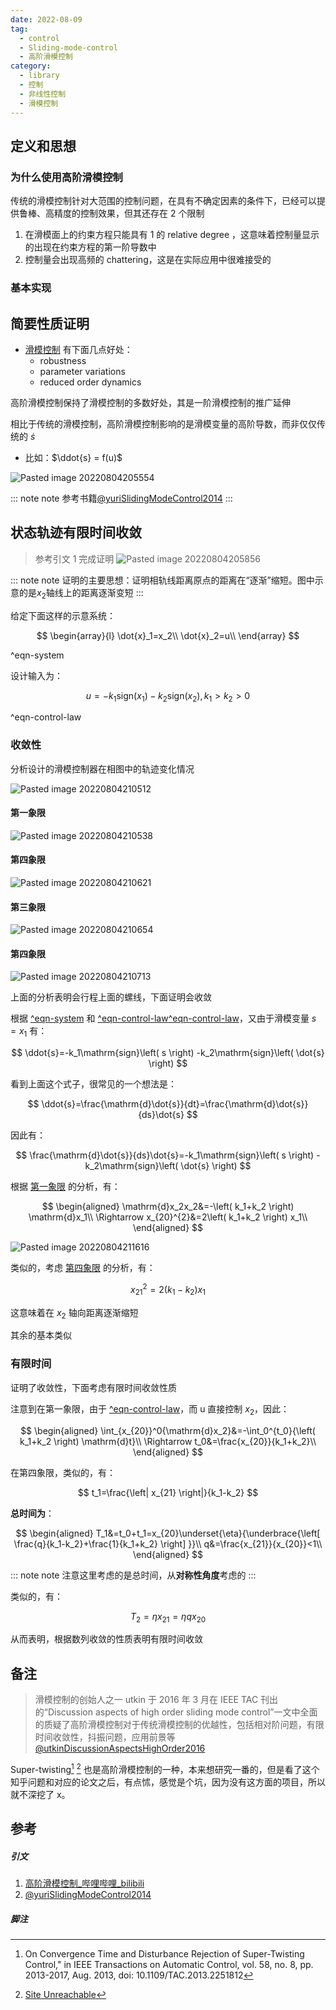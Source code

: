 ```yaml
---
date: 2022-08-09
tag:
  - control
  - Sliding-mode-control
  - 高阶滑模控制
category:
  - library
  - 控制
  - 非线性控制
  - 滑模控制
---
```



## 定义和思想

### 为什么使用高阶滑模控制

传统的滑模控制针对大范围的控制问题，在具有不确定因素的条件下，已经可以提供鲁棒、高精度的控制效果，但其还存在 2 个限制

1. 在滑模面上的约束方程只能具有 1 的 relative degree ，这意味着控制量显示的出现在约束方程的第一阶导数中
2. 控制量会出现高频的 chattering，这是在实际应用中很难接受的

### 基本实现




## 简要性质证明

- [滑模控制](./滑模控制.md) 有下面几点好处：
	- robustness
	- parameter variations
	- reduced order dynamics

高阶滑模控制保持了滑模控制的多数好处，其是一阶滑模控制的推广延伸

相比于传统的滑模控制，高阶滑模控制影响的是滑模变量的高阶导数，而非仅仅传统的 $\dot{s}$
- 比如：$\ddot{s} = f(u)$

![Pasted image 20220804205554](./assets/Pasted-image-20220804205554.png)

::: note note
参考书籍[@yuriSlidingModeControl2014](./../../../paper/@yuriSlidingModeControl2014.md)
:::


## 状态轨迹有限时间收敛

> 参考引文 1 完成证明
![Pasted image 20220804205856](./assets/Pasted-image-20220804205856.png)

::: note note
证明的主要思想：证明相轨线距离原点的距离在“逐渐”缩短。图中示意的是$x_2$轴线上的距离逐渐变短
:::


给定下面这样的示意系统：


$$
\begin{array}{l}
	\dot{x}_1=x_2\\
	\dot{x}_2=u\\
\end{array}
$$

^eqn-system

设计输入为：


$$
u=-k_1\mathrm{sign}\left( x_1 \right) -k_2\mathrm{sign}\left( x_2 \right), k_1>k_2>0
$$

^eqn-control-law

### 收敛性

分析设计的滑模控制器在相图中的轨迹变化情况

![Pasted image 20220804210512](./assets/Pasted-image-20220804210512.png)

#### 第一象限

![Pasted image 20220804210538](./assets/Pasted-image-20220804210538.png)

#### 第四象限

![Pasted image 20220804210621](./assets/Pasted-image-20220804210621.png)

#### 第三象限

![Pasted image 20220804210654](./assets/Pasted-image-20220804210654.png)
#### 第四象限

![Pasted image 20220804210713](./assets/Pasted-image-20220804210713.png)

上面的分析表明会行程上面的螺线，下面证明会收敛

根据 [^eqn-system](./#^eqn-system) 和 [^eqn-control-law](./#^eqn-control-law)[^eqn-control-law](./#^eqn-control-law)，又由于滑模变量 $s=x_{1}$ 有：


$$
\ddot{s}=-k_1\mathrm{sign}\left( s \right) -k_2\mathrm{sign}\left( \dot{s} \right) 
$$


看到上面这个式子，很常见的一个想法是：


$$
\ddot{s}=\frac{\mathrm{d}\dot{s}}{dt}=\frac{\mathrm{d}\dot{s}}{ds}\dot{s}
$$


因此有：


$$
\frac{\mathrm{d}\dot{s}}{ds}\dot{s}=-k_1\mathrm{sign}\left( s \right) -k_2\mathrm{sign}\left( \dot{s} \right) 
$$


根据 [第一象限](./#第一象限) 的分析，有：


$$
\begin{aligned}
	\mathrm{d}x_2x_2&=-\left( k_1+k_2 \right) \mathrm{d}x_1\\
	\Rightarrow x_{20}^{2}&=2\left( k_1+k_2 \right) x_1\\
\end{aligned}
$$


![Pasted image 20220804211616](./assets/Pasted-image-20220804211616.png)

类似的，考虑 [第四象限](./#第四象限) 的分析，有：


$$
x_{21}^{2}=2\left( k_1-k_2 \right) x_1
$$


这意味着在 $x_2$ 轴向距离逐渐缩短

其余的基本类似

### 有限时间

证明了收敛性，下面考虑有限时间收敛性质

注意到在第一象限，由于 [^eqn-control-law](./#^eqn-control-law)，而 u 直接控制 $x_2$，因此：


$$
\begin{aligned}
	\int_{x_{20}}^0{\mathrm{d}x_2}&=-\int_0^{t_0}{\left( k_1+k_2 \right) \mathrm{d}t}\\
	\Rightarrow t_0&=\frac{x_{20}}{k_1+k_2}\\
\end{aligned}
$$


在第四象限，类似的，有：


$$
t_1=\frac{\left| x_{21} \right|}{k_1-k_2}
$$


**总时间为**：

$$
\begin{aligned}
	T_1&=t_0+t_1=x_{20}\underset{\eta}{\underbrace{\left[ \frac{q}{k_1-k_2}+\frac{1}{k_1+k_2} \right] }}\\
	q&=\frac{x_{21}}{x_{20}}<1\\
\end{aligned}
$$


::: note note
注意这里考虑的是总时间，从**对称性角度**考虑的
:::


类似的，有：


$$
T_{2}=\eta x_{21}=\eta q x_{20}
$$


从而表明，根据数列收敛的性质表明有限时间收敛


## 备注

> 滑模控制的创始人之一 utkin 于 2016 年 3 月在 IEEE TAC 刊出的“Discussion aspects of high order sliding mode control”一文中全面的质疑了高阶滑模控制对于传统滑模控制的优越性，包括相对阶问题，有限时间收敛性，抖振问题，应用前景等
> [@utkinDiscussionAspectsHighOrder2016](./../../../paper/@utkinDiscussionAspectsHighOrder2016.md)

Super-twisting[^1] [^2] 也是高阶滑模控制的一种，本来想研究一番的，但是看了这个知乎问题和对应的论文之后，有点怵，感觉是个坑，因为没有这方面的项目，所以就不深挖了 x。

## 参考

##### 引文
1. [高阶滑模控制_哔哩哔哩_bilibili](https://www.bilibili.com/video/BV1d7411d7PA/?vd_source=aafb5a8e788c21e9a0e94a277e4a9933)
2. [@yuriSlidingModeControl2014](./../../../paper/@yuriSlidingModeControl2014.md)
##### 脚注

[^1]: On Convergence Time and Disturbance Rejection of Super-Twisting Control," in IEEE Transactions on Automatic Control, vol. 58, no. 8, pp. 2013-2017, Aug. 2013, doi: 10.1109/TAC.2013.2251812
[^2]: [Site Unreachable](https://www.researchgate.net/post/What_are_drawbacks_of_the_Twisting_controller_in_sliding_mode_control)
